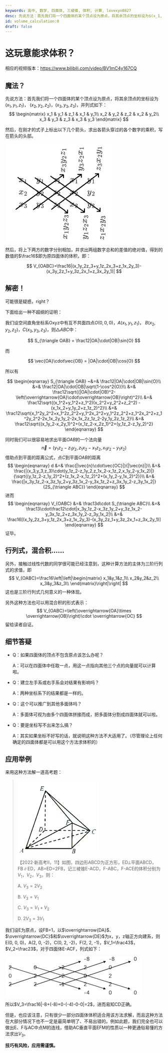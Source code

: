 ```yaml
---
keywords: 高中, 数学, 四面体, 三棱锥, 体积, 计算, lovexyn0827
desc: 先说方法：首先我们将一个四面体的某个顶点设为原点，将其余顶点的坐标设为$(x_1, y_1, z_1)$， $(x_2, y_2, z_2)$，$(x_3,y_3,z_3)$，并列式如下：然后，在刚才的式子上标出以下几个箭头，求出各箭头穿过的各个数字的乘积，写在箭头的头部。然后，将上下两方的数字分别相加，并求出两组数字总和的差值的绝对值，得到的数值的$\frac16$即为原四面体的体积，即：
id: volume_calculation:0
draft: false
---
```


# 这玩意能求体积？

相应的视频版本：https://www.bilibili.com/video/BV1mC4y167CQ

## 魔法？

先说方法：首先我们将一个四面体的某个顶点设为原点，将其余顶点的坐标设为$(x_1, y_1, z_1)$， $(x_2, y_2, z_2)$，$(x_3,y_3,z_3)$，并列式如下：
$$
\begin{matrix}
	x_1 & y_1 & z_1 & x_1 & y_1\\
	x_2 & y_2 & z_2 & x_2 & y_2\\
	x_3 & y_3 & z_3 & x_3 & y_3
\end{matrix}
$$

然后，在刚才的式子上标出以下几个箭头，求出各箭头穿过的各个数字的乘积，写在箭头的头部。

![image-20231116222315101](media/image-20231116222315101.png)

然后，将上下两方的数字分别相加，并求出两组数字总和的差值的绝对值，得到的数值的$\frac16$即为原四面体的体积，即：

$$
V_{OABC}=\frac16|(x_1y_2z_3+y_1z_2x_3+z_1x_2y_3)-(x_3y_2z_1+y_3z_2x_1+z_3x_2y_1)|
$$

## 解密！

可能很是疑惑，right？

下面给出一种不超纲的证明：

我们设空间直角坐标系Oxyz中有互不共面四点$O(0, 0, 0)$，$A(x_1, y_1, z_1)$， $B(x_2, y_2, z_2)$，$C(x_3, y_3, z_3)$，则$\triangle ABC$中：

$$
S_{\triangle OAB} = \frac12|OA|\cdot|OB|\sin{O}
$$

而

$$
\vec{OA}\cdot\vec{OB} = |OA|\cdot|OB|\cos{O}
$$

所以有

$$
\begin{eqnarray}
	S_{\triangle OAB} ~&=& \frac12|OA|\cdot|OB|\sin{O}\\
	&=& \frac12|OA|\cdot|OB|\sqrt{1-\cos^2{O}}\\
	&=& \frac12\sqrt{(|OA|\cdot|OB)^2-\left(\overrightarrow{OA}\cdot\overrightarrow{OB}\right)^2}\\
	&=& \frac12\sqrt{(x_1^2+y_1^2+z_1^2)(x_2^2+y_2^2+z_2^2) - (x_1x_2+y_1y_2+z_1z_2)^2}\\
	&=& \frac12\sqrt{x_1^2y_2^2+x_1^2z_2^2+y_1^2x_2^2+y_1^2z_2^2+z_1^2x_2^2+z_1^2y_2^2-2x_1x_2y_1y_2-2x_1x_2z_1z_2-2y_1y_2z_1z_2}\\
	&=& \frac12\sqrt{(x_1y_2-x_2y_1)^2+(x_1z_2-x_2z_1)^2+(y_1z_2-z_1y_2)^2}
\end{eqnarray}
$$

同时我们可以很容易地求出平面$OAB$的一个法向量
$$
\vec{n} = (y_1z_2-z_1y_2,z_1x_2-x_1z_2,x_1y_2-y_1x_2)
$$
借助点到平面的距离公式，点$C$到平面$OAB$的距离
$$
\begin{eqnarray}
	d &=& \frac{|\vec{n}\cdot\vec{OC}|}{|\vec{n}|}\\
	&=& \frac{|(x_3,y_3,z_3)\cdot(y_1z_2-z_1y_2,z_1x_2-x_1z_2,x_1y_2-y_1x_2)|}{\sqrt{(y_1z_2-z_1y_2)^2+(z_1x_2-x_1z_2)^2+(x_1y_2-y_1x_2)^2}}\\
	&=& \frac{|x_3y_1z_2-x_3z_1y_2+y_3z_1x_2-y_3x_1z_2+z_3x_1y_2-z_3y_1x_2|}{2S_{\triangle ABC}}
\end{eqnarray}
$$
进而
$$
\begin{eqnarray}
	V_{OABC} &=& \frac13d\cdot S_{\triangle ABC}\\
	&=& \frac13\cdot\frac12\cdot|x_3y_1z_2-x_3z_1y_2+y_3z_1x_2-y_3x_1z_2+z_3x_1y_2-z_3y_1x_2|\\
	&=& \frac16[(x_1y_2z_3+y_1z_2x_3+z_1x_2y_3)-(x_3y_2z_1+y_3z_2x_1+z_3x_2y_1)]
\end{eqnarray}
$$
证毕。

## 行列式，混合积……

另外，接触过线性代数的同学很可能已经注意到，这种计算方法的主体为三阶行列式的求值，即
$$
V_{OABC}=\frac16\left|\left|\begin{matrix}
x_1&y_1&z_1\\
x_2&y_2&z_2\\
x_3&y_3&z_3\\
\end{matrix}\right|\right|
$$
这也是三阶行列式几何意义的一种体现。

另外这种方法也可以用混合积的形式表示：
$$
V_{OABC}=\left(\overrightarrow{OA}\times \overrightarrow{OB}\right)\cdot \overrightarrow{OC}
$$
留给读者自证。

## 细节答疑

- Q：如果四面体的顶点不包含原点该怎么办呢？

  A：可以在四面体中任取一点，用这一点指向其他三个点的向量就可以计算啦。

- Q：建立左手系或右手系会对结果有影响吗？

  A：两种坐标系下的结果都是一样的。

- Q：这个可以推广到其他多面体吗？

  A：多面体可视为由多个四面体拼接而成，把多面体分割成四面体就可以啦。

- Q：要是坐标写不出来怎么搞？

  A：其实如果坐标不好写的话，就说明这种方法不大适用了。（尽管理论上任何确定的四面体都是可以用这个方法求体积的）

## 应用举例

来用这种方法解一道高考题：

><img src="media/image-20240304223734359.png" alt="image-20240304223734359" style="zoom:50%;" />
>
>【2022·新高考II，11】如图，四边形ABCD为正方形，ED⟂平面ABCD，FB∥ED，AB=ED=2FB，记三棱锥E-ACD，F-ABC，F-ACE的体积分别为$V_1$，$V_2$，$V_3$，则：
>
>A. $V_3=2V_2$
>
>B. $V_3=V_1$
>
>C. $V_3=V_1+V_2$
>
>D. $2V_3=3V_1$

我们设E为原点，设FB=1，以$\overrightarrow{DA}$、$\overrightarrow{DC}$和$\overrightarrow{DE}$为x，y，z轴正方向建系，则E(0, 0, 0)，A(2, 0, -2)，C(0, 2, -2)，F(2, 2, -1)，$V_1=\frac43$，$V_2=\frac23$，对于四面体E-ACF，列式如下：

<img src="media/image-20240304224419921.png" alt="image-20240304224419921" style="zoom:50%;" />

所以$V_3=\frac16|-8+(-8)+0-(-4)-0-0|=2$，进而易知CD正确。

但是，也应该注意，只有很少一部分四面体体积适合用该方法求解，而且这种方法在大部分情况下也不一定是最简单明了、不易出错的。例如此题，我们完全也可以做出E、F与AC中点M的连线，借助AC垂直平面EFM的性质以一种更通俗易懂的方法求出$V_3$。

**技巧有风险，应用需谨慎。**